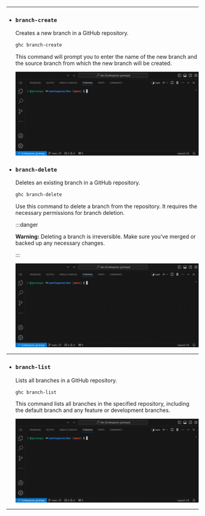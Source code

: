 
---

- ### **`branch-create`**

  Creates a new branch in a GitHub repository.
  
  ```bash
  ghc branch-create
  ```

  This command will prompt you to enter the name of the new branch and the source branch from which the new branch will be created.

  ![ghc branch-create](/gifs/branch-create.gif)


- ### **`branch-delete`**

  Deletes an existing branch in a GitHub repository.
  
  ```bash
  ghc branch-delete
  ```

  Use this command to delete a branch from the repository. It requires the necessary permissions for branch deletion.

  :::danger
  
  **Warning:** Deleting a branch is irreversible. Make sure you’ve merged or backed up any necessary changes.

  :::

  ![ghc branch-delete](/gifs/branch-delete.gif)

---

- ### **`branch-list`**

  Lists all branches in a GitHub repository.
  
  ```bash
  ghc branch-list
  ```

  This command lists all branches in the specified repository, including the default branch and any feature or development branches.

  ![ghc branch-list](/gifs/branch-list.gif)

---